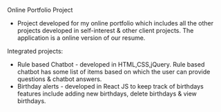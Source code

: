 Online Portfolio Project
- Project developed for my online portfolio which includes all the other projects developed in self-interest & other client projects. The application is a online version of our resume. 

Integrated projects:
- Rule based Chatbot - developed in HTML,CSS,jQuery. Rule based chatbot has some list of items based on which the user can provide questions & chatbot answers.
- Birthday alerts - developed in React JS to keep track of birthdays features include adding new birthdays, delete birthdays & view birthdays.
